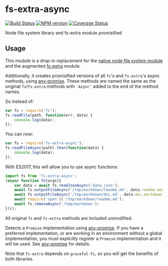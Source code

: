 fs-extra-async
=====

[![Build Status](https://travis-ci.org/gucong3000/fs-extra-async.svg?branch=master)](https://travis-ci.org/gucong3000/fs-extra-async)
[![NPM version](https://img.shields.io/npm/v/fs-extra-async.svg?style=flat-square)](https://www.npmjs.com/package/fs-extra-async)
[![Coverage Status](https://img.shields.io/coveralls/gucong3000/fs-extra-async.svg)](https://coveralls.io/r/gucong3000/fs-extra-async)

Node file system library and fs-extra module promisified

## Usage

This module is a drop-in replacement for the [native node file system module](http://nodejs.org/api/fs.html) and the augmented [fs-extra](https://www.npmjs.org/package/fs-extra) module.

Additionally, it creates promisified versions of all `fs`'s and `fs-extra`'s async methods, using [any-promise][any-promise]. These methods are named the same as the original `fs`/`fs-extra` methods with `'Async'` added to the end of the method names.

So instead of:

```js
var fs = require('fs');
fs.readFile(path, function(err, data) {
	console.log(data);
});
```

You can now:

```js
var fs = require('fs-extra-async');
fs.readFileAsync(path).then(function(data) {
	console.log(data);
});
```

With ES2017, this will allow you to use async functions:

```js
import fs from 'fs-extra-async';
(async function fn(args){
	var data = await fs.readJsonAsync('data.json');
	await fs.outputFileAsync('/tmp/markdown/readme.md', data.readme.markdown);
	await fs.outputFileAsync('/tmp/markdown/doc.md', data.doc.markdown);
	await require('open')('/tmp/markdown/readme.md');
	await fs.removeAsync('/tmp/markdown');
})();
```

All original `fs` and `fs-extra` methods are included unmodified.

Detects a `Promise` implementation using [any-promise][any-promise]. If you have a preferred implementation, or are working in an environment without a global implementation, you must explicitly register a `Promise` implementation and it will be used. See [any-promise][any-promise] for details.

Note that `fs-extra` depends on `graceful-fs`, so you will get the benefits of both libraries.

[any-promise]: https://github.com/kevinbeaty/any-promise
